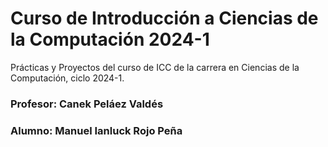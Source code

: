 # Curso de Introducción a Ciencias de la Computación 2024-1

Prácticas y Proyectos del curso de ICC de la carrera en Ciencias de la Computación, ciclo 2024-1.

### **Profesor:** Canek Peláez Valdés 
### **Alumno:** Manuel Ianluck Rojo Peña